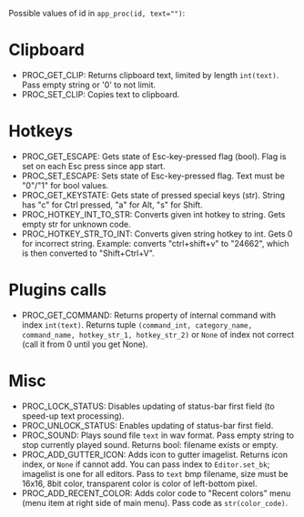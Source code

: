 Possible values of id in `app_proc(id, text="")`:

Clipboard
=========

* PROC_GET_CLIP: Returns clipboard text, limited by length `int(text)`. Pass empty string or '0' to not limit.
* PROC_SET_CLIP: Copies text to clipboard.

Hotkeys
=======

* PROC_GET_ESCAPE: Gets state of Esc-key-pressed flag (bool). Flag is set on each Esc press since app start.
* PROC_SET_ESCAPE: Sets state of Esc-key-pressed flag. Text must be "0"/"1" for bool values.
* PROC_GET_KEYSTATE: Gets state of pressed special keys (str). String has "c" for Ctrl pressed, "a" for Alt, "s" for Shift.
* PROC_HOTKEY_INT_TO_STR: Converts given int hotkey to string. Gets empty str for unknown code.
* PROC_HOTKEY_STR_TO_INT: Converts given string hotkey to int. Gets 0 for incorrect string. Example: converts "ctrl+shift+v" to "24662", which is then converted to "Shift+Ctrl+V". 

Plugins calls
=============

* PROC_GET_COMMAND: Returns property of internal command with index `int(text)`. Returns tuple `(command_int, category_name, command_name, hotkey_str_1, hotkey_str_2)` or `None` of index not correct (call it from 0 until you get None).

Misc
====

* PROC_LOCK_STATUS: Disables updating of status-bar first field (to speed-up text processing).    
* PROC_UNLOCK_STATUS: Enables updating of status-bar first field.
* PROC_SOUND: Plays sound file `text` in wav format. Pass empty string to stop currently played sound. Returns bool: filename exists or empty.
* PROC_ADD_GUTTER_ICON: Adds icon to gutter imagelist. Returns icon index, or `None` if cannot add. You can pass index to `Editor.set_bk`; imagelist is one for all editors. Pass to `text` bmp filename, size must be 16x16, 8bit color, transparent color is color of left-bottom pixel. 
* PROC_ADD_RECENT_COLOR: Adds color code to "Recent colors" menu (menu item at right side of main menu). Pass code as `str(color_code)`.
